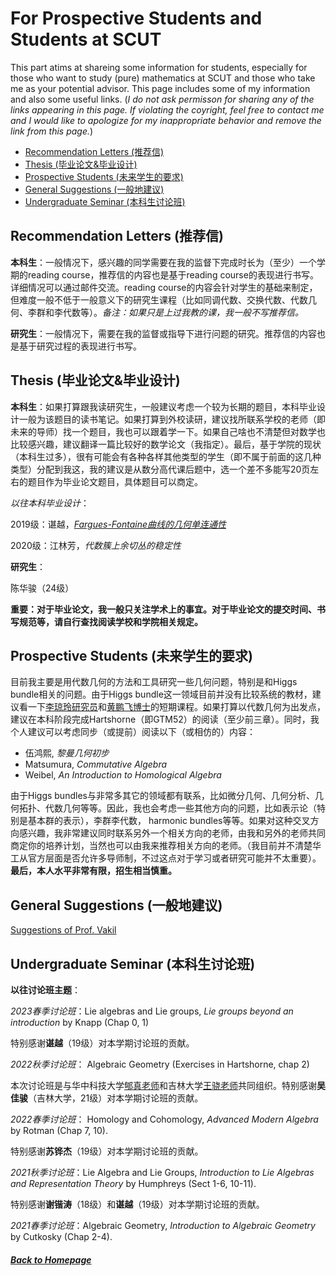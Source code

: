 # For Prospective Students and Students at SCUT

This part atims at shareing some information for students, especially for those who want to study (pure) mathematics at SCUT and those who take me as your potential advisor. This page includes some of my information and also some useful links. (*I do not ask permisson for sharing any of the links appearing in this page. If violating the coyright, feel free to contact me and I would like to apologize for my inappropriate behavior and remove the link from this page.*) 
* [Recommendation Letters (推荐信)](#Recomm)
* [Thesis (毕业论文&毕业设计)](#Thesis)
* [Prospective Students (未来学生的要求)](#ProspStu)
* [General Suggestions (一般地建议)](#GenSug)
* [Undergraduate Seminar (本科生讨论班)](#UndGradSemi)

<h2 id="Recomm"> Recommendation Letters (推荐信) </h2>

**本科生**：一般情况下，感兴趣的同学需要在我的监督下完成时长为（至少）一个学期的reading course，推荐信的内容也是基于reading course的表现进行书写。详细情况可以通过邮件交流。reading course的内容会针对学生的基础来制定，但难度一般不低于一般意义下的研究生课程（比如同调代数、交换代数、代数几何、李群和李代数等）。*备注：如果只是上过我教的课，我一般不写推荐信。*

**研究生**：一般情况下，需要在我的监督或指导下进行问题的研究。推荐信的内容也是基于研究过程的表现进行书写。

<h2 id="Thesis"> Thesis (毕业论文&毕业设计) </h2>

**本科生**：如果打算跟我读研究生，一般建议考虑一个较为长期的题目，本科毕业设计一般为该题目的读书笔记。如果打算到外校读研，建议找所联系学校的老师（即未来的导师）找一个题目，我也可以跟着学一下。如果自己啥也不清楚但对数学也比较感兴趣，建议翻译一篇比较好的数学论文（我指定）。最后，基于学院的现状（本科生过多），很有可能会有各种各样其他类型的学生（即不属于前面的这几种类型）分配到我这，我的建议是从数分高代课后题中，选一个差不多能写20页左右的题目作为毕业论文题目，具体题目可以商定。

*以往本科毕业设计*：

2019级：谌越，[*Fargues-Fontaine曲线的几何单连通性*](Students_Work/2022_ChenYue.pdf)

2020级：江林芳，*代数簇上余切丛的稳定性*

**研究生**： 

陈华骏（24级）

**重要：对于毕业论文，我一般只关注学术上的事宜。对于毕业论文的提交时间、书写规范等，请自行查找阅读学校和学院相关规定。**


<h2 id="ProspStu"> Prospective Students (未来学生的要求) </h2>

目前我主要是用代数几何的方法和工具研究一些几何问题，特别是和Higgs bundle相关的问题。由于Higgs bundle这一领域目前并没有比较系统的教材，建议看一下[李琼玲研究员](https://www.srmc.pku.edu.cn/tzgg/137261.htm)和[黄鹏飞博士](http://www.cim.nankai.edu.cn/2022/0627/c11453a460256/page.htm)的短期课程。如果打算以代数几何为出发点，建议在本科阶段完成Hartshorne（即GTM52）的阅读（至少前三章）。同时，我个人建议可以考虑同步（或提前）阅读以下（或相仿的）内容：

* 伍鸿熙, *黎曼几何初步*
* Matsumura, *Commutative Algebra*
* Weibel, *An Introduction to Homological Algebra*

由于Higgs bundles与非常多其它的领域都有联系，比如微分几何、几何分析、几何拓扑、代数几何等等。因此，我也会考虑一些其他方向的问题，比如表示论（特别是基本群的表示），李群李代数， harmonic bundles等等。如果对这种交叉方向感兴趣，我非常建议同时联系另外一个相关方向的老师，由我和另外的老师共同商定你的培养计划，当然也可以由我来推荐相关方向的老师。（我目前并不清楚华工从官方层面是否允许多导师制，不过这点对于学习或者研究可能并不太重要）。**最后，本人水平非常有限，招生相当慎重。**

<h2 id="GenSug"> General Suggestions (一般地建议) </h2>

[Suggestions of Prof. Vakil](http://math.stanford.edu/~vakil/potentialstudents.html) 

<h2 id="UndGrasemi"> Undergraduate Seminar (本科生讨论班) </h2>

**以往讨论班主题**：

*2023春季讨论班*：Lie algebras and Lie groups, *Lie groups beyond an introduction* by Knapp (Chap 0, 1)

特别感谢**谌越**（19级）对本学期讨论班的贡献。

*2022秋季讨论班*： Algebraic Geometry (Exercises in Hartshorne, chap 2)

本次讨论班是与华中科技大学[郇真老师](https://huanzhen84.github.io/zhenhuan/)和吉林大学[王骁老师](https://math.jlu.edu.cn/info/1063/9138.htm)共同组织。特别感谢**吴佳骏**（吉林大学，21级）对本学期讨论班的贡献。

*2022春季讨论班*： Homology and Cohomology, *Advanced Modern Algebra* by Rotman (Chap 7, 10). 

特别感谢**苏铧杰**（19级）对本学期讨论班的贡献。

*2021秋季讨论班*：Lie Algebra and Lie Groups, *Introduction to Lie Algebras and Representation Theory* by Humphreys (Sect 1-6, 10-11). 

特别感谢**谢锴涛**（18级）和**谌越**（19级）对本学期讨论班的贡献。

*2021春季讨论班*：Algebraic Geometry, *Introduction to Algebraic Geometry* by Cutkosky (Chap 2-4).

##### [Back to Homepage](index.md)
